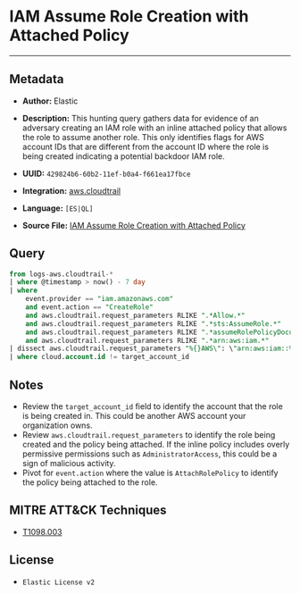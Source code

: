 # IAM Assume Role Creation with Attached Policy

---

## Metadata

- **Author:** Elastic
- **Description:** This hunting query gathers data for evidence of an adversary creating an IAM role with an inline attached policy that allows the role to assume another role. This only identifies flags for AWS account IDs that are different from the account ID where the role is being created indicating a potential backdoor IAM role.

- **UUID:** `429824b6-60b2-11ef-b0a4-f661ea17fbce`
- **Integration:** [aws.cloudtrail](https://docs.elastic.co/integrations/aws/cloudtrail)
- **Language:** `[ES|QL]`
- **Source File:** [IAM Assume Role Creation with Attached Policy](../queries/iam_assume_role_creation_with_attached_policy.toml)

## Query

```sql
from logs-aws.cloudtrail-*
| where @timestamp > now() - 7 day
| where
    event.provider == "iam.amazonaws.com"
    and event.action == "CreateRole"
    and aws.cloudtrail.request_parameters RLIKE ".*Allow.*"
    and aws.cloudtrail.request_parameters RLIKE ".*sts:AssumeRole.*"
    and aws.cloudtrail.request_parameters RLIKE ".*assumeRolePolicyDocument.*"
    and aws.cloudtrail.request_parameters RLIKE ".*arn:aws:iam.*"
| dissect aws.cloudtrail.request_parameters "%{}AWS\": \"arn:aws:iam::%{target_account_id}:"
| where cloud.account.id != target_account_id
```

## Notes

- Review the `target_account_id` field to identify the account that the role is being created in. This could be another AWS account your organization owns.
- Review `aws.cloudtrail.request_parameters` to identify the role being created and the policy being attached. If the inline policy includes overly permissive permissions such as `AdministratorAccess`, this could be a sign of malicious activity.
- Pivot for `event.action` where the value is `AttachRolePolicy` to identify the policy being attached to the role.

## MITRE ATT&CK Techniques

- [T1098.003](https://attack.mitre.org/techniques/T1098/003)

## License

- `Elastic License v2`
